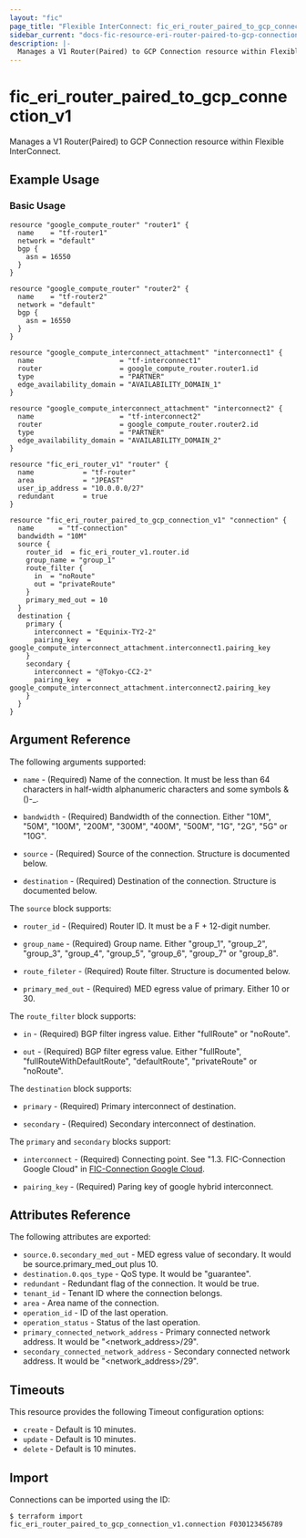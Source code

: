 ```yaml
---
layout: "fic"
page_title: "Flexible InterConnect: fic_eri_router_paired_to_gcp_connection_v1"
sidebar_current: "docs-fic-resource-eri-router-paired-to-gcp-connection-v1"
description: |-
  Manages a V1 Router(Paired) to GCP Connection resource within Flexible InterConnect.
---
```


# fic\_eri\_router\_paired\_to\_gcp\_connection\_v1

Manages a V1 Router(Paired) to GCP Connection resource within Flexible InterConnect.

## Example Usage

### Basic Usage

```hcl
resource "google_compute_router" "router1" {
  name    = "tf-router1"
  network = "default"
  bgp {
    asn = 16550
  }
}

resource "google_compute_router" "router2" {
  name    = "tf-router2"
  network = "default"
  bgp {
    asn = 16550
  }
}

resource "google_compute_interconnect_attachment" "interconnect1" {
  name                     = "tf-interconnect1"
  router                   = google_compute_router.router1.id
  type                     = "PARTNER"
  edge_availability_domain = "AVAILABILITY_DOMAIN_1"
}

resource "google_compute_interconnect_attachment" "interconnect2" {
  name                     = "tf-interconnect2"
  router                   = google_compute_router.router2.id
  type                     = "PARTNER"
  edge_availability_domain = "AVAILABILITY_DOMAIN_2"
}

resource "fic_eri_router_v1" "router" {
  name            = "tf-router"
  area            = "JPEAST"
  user_ip_address = "10.0.0.0/27"
  redundant       = true
}

resource "fic_eri_router_paired_to_gcp_connection_v1" "connection" {
  name      = "tf-connection"
  bandwidth = "10M"
  source {
    router_id  = fic_eri_router_v1.router.id
    group_name = "group_1"
    route_filter {
      in  = "noRoute"
      out = "privateRoute"
    }
    primary_med_out = 10
  }
  destination {
    primary {
      interconnect = "Equinix-TY2-2"
      pairing_key  = google_compute_interconnect_attachment.interconnect1.pairing_key
    }
    secondary {
      interconnect = "@Tokyo-CC2-2"
      pairing_key  = google_compute_interconnect_attachment.interconnect2.pairing_key
    }
  }
}
```

## Argument Reference

The following arguments supported:

* `name` - (Required) Name of the connection.
  It must be less than 64 characters in half-width alphanumeric characters and some symbols &()-_.

* `bandwidth` - (Required) Bandwidth of the connection.
  Either "10M", "50M", "100M", "200M", "300M", "400M", "500M", "1G", "2G", "5G" or "10G".

* `source` - (Required) Source of the connection. Structure is documented below.

* `destination` - (Required) Destination of the connection. Structure is documented below.

The `source` block supports:

* `router_id` - (Required) Router ID. It must be a F + 12-digit number.

* `group_name` - (Required) Group name.
  Either "group_1", "group_2", "group_3", "group_4", "group_5", "group_6", "group_7" or "group_8".

* `route_fileter` - (Required) Route filter. Structure is documented below.

* `primary_med_out` - (Required) MED egress value of primary. Either 10 or 30.

The `route_filter` block supports:

* `in` - (Required) BGP filter ingress value. Either "fullRoute" or "noRoute".

* `out` - (Required) BGP filter egress value.
  Either "fullRoute", "fullRouteWithDefaultRoute", "defaultRoute", "privateRoute" or "noRoute".

The `destination` block supports:

* `primary` - (Required) Primary interconnect of destination.

* `secondary` - (Required) Secondary interconnect of destination.

The `primary` and `secondary` blocks support:

* `interconnect` - (Required) Connecting point.
  See "1.3. FIC-Connection Google Cloud" in [FIC-Connection Google Cloud](https://sdpf.ntt.com/services/docs/fic/service-descriptions/connection-gcp/connection-gcp.html#id4).

* `pairing_key` - (Required) Paring key of google hybrid interconnect.

## Attributes Reference

The following attributes are exported:

* `source.0.secondary_med_out` - MED egress value of secondary. It would be source.primary_med_out plus 10.
* `destination.0.qos_type` - QoS type. It would be "guarantee".
* `redundant` - Redundant flag of the connection. It would be true.
* `tenant_id` - Tenant ID where the connection belongs.
* `area` - Area name of the connection.
* `operation_id` - ID of the last operation.
* `operation_status` - Status of the last operation.
* `primary_connected_network_address` - Primary connected network address. It would be "<network_address>/29".
* `secondary_connected_network_address` - Secondary connected network address. It would be "<network_address>/29".

## Timeouts

This resource provides the following Timeout configuration options:

- `create` - Default is 10 minutes.
- `update` - Default is 10 minutes.
- `delete` - Default is 10 minutes.

## Import

Connections can be imported using the ID:

```
$ terraform import fic_eri_router_paired_to_gcp_connection_v1.connection F030123456789
```
